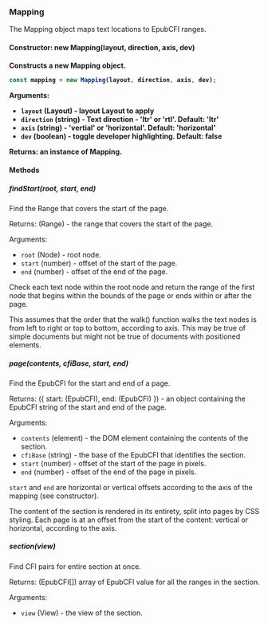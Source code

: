 <h3 id="mapping">Mapping</h3>

The Mapping object maps text locations to EpubCFI ranges.

<h4 id="mapping.constructor">Constructor: new Mapping(layout, direction,
axis, dev)<h4>

Constructs a new Mapping object.

```js
const mapping = new Mapping(layout, direction, axis, dev);
```
Arguments:
 
 * `layout` (Layout) - layout Layout to apply
 * `direction` (string) - Text direction - 'ltr' or 'rtl'. **Default**: 'ltr'
 * `axis` (string) - 'vertial' or 'horizontal'. **Default**: 'horizontal'
 * `dev` (boolean) - toggle developer highlighting. **Default**: false

Returns: an instance of Mapping.

<h4 id='mapping.methods'>Methods</h4>

<h5 id="mapping.findStart">findStart(root, start, end)</h5>

Find the Range that covers the start of the page.

Returns: (Range) - the range that covers the start of the page.

Arguments:

 * `root` (Node) - root node.
 * `start` (number) - offset of the start of the page.
 * `end` (number) - offset of the end of the page.

Check each text node within the root node and return the range of the first
node that begins within the bounds of the page or ends within or after the
page.

This assumes that the order that the walk() function walks the text nodes
is from left to right or top to bottom, according to axis. This may be true
of simple documents but might not be true of documents with positioned
elements.

<h5 id="mapping.page">page(contents, cfiBase, start, end)</h5>

Find the EpubCFI for the start and end of a page.

Returns: ({ start: (EpubCFI), end: (EpubCFI) }) - an object containing the
EpubCFI string of the start and end of the page.

Arguments:

 * `contents` (element) - the DOM element containing the contents of the
   section.
 * `cfiBase` (string) - the base of the EpubCFI that identifies the
   section.
 * `start` (number) - offset of the start of the page in pixels.
 * `end` (number) - offset of the end of the page in pixels.

`start` and `end` are horizontal or vertical offsets according to the axis
of the mapping (see constructor).

The content of the section is rendered in its entirety, split into pages by
CSS styling. Each page is at an offset from the start of the content:
vertical or horizontal, according to the axis.

<h5 id="mapping.section">section(view)</h5>

Find CFI pairs for entire section at once.

Returns: (EpubCFI[]) array of EpubCFI value for all the ranges in the
section.

Arguments:

 * `view` (View) - the view of the section.

